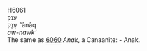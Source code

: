 <body>
  <p>H6061<br>  ענק  <br> עָנָק  ‎  ‛ânâq  <br><i>aw-nawk‘ </i><br>The same as <a href="h6060.htm">6060</a>  <i>Anak</i>, a Canaanite: - Anak.<br></p>
 </body>